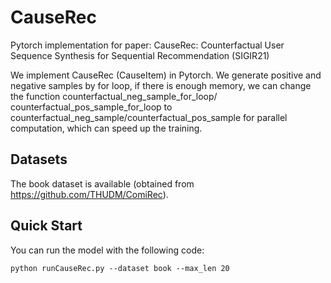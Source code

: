 # CauseRec
Pytorch implementation for paper: CauseRec: Counterfactual User Sequence Synthesis for Sequential Recommendation (SIGIR21)

We implement CauseRec (CauseItem) in Pytorch. We generate positive and negative samples by for loop, if there is enough memory, we can change the function counterfactual_neg_sample_for_loop/ counterfactual_pos_sample_for_loop to counterfactual_neg_sample/counterfactual_pos_sample for parallel computation, which can speed up the training. 


## Datasets
The book dataset is available (obtained from https://github.com/THUDM/ComiRec).

## Quick Start
You can run the model with the following code:
```
python runCauseRec.py --dataset book --max_len 20
```
